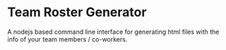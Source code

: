 # Team Roster Generator
A nodejs based command line interface for generating html files with the info of your team members / co-workers.